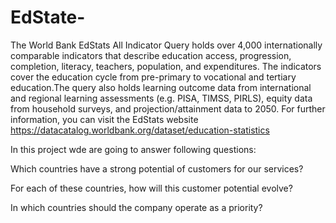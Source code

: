 # EdState-

The World Bank EdStats All Indicator Query holds over 4,000 internationally comparable indicators that describe education access, progression, completion, literacy, teachers, population, and expenditures. The indicators cover the education cycle from pre-primary to vocational and tertiary education.The query also holds learning outcome data from international and regional learning assessments (e.g. PISA, TIMSS, PIRLS), equity data from household surveys, and projection/attainment data to 2050. For further information, you can visit the EdStats website
https://datacatalog.worldbank.org/dataset/education-statistics



In this project wde are going to answer following questions:

Which countries have a strong potential of customers for our services?

For each of these countries, how will this customer potential evolve?

In which countries should the company operate as a priority?
